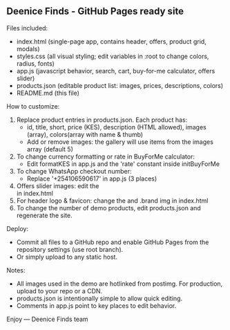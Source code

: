 Deenice Finds - GitHub Pages ready site
--------------------------------------
Files included:
- index.html (single-page app, contains header, offers, product grid, modals)
- styles.css (all visual styling; edit variables in :root to change colors, radius, fonts)
- app.js (javascript behavior, search, cart, buy-for-me calculator, offers slider)
- products.json (editable product list: images, prices, descriptions, colors)
- README.md (this file)

How to customize:
1. Replace product entries in products.json. Each product has:
   - id, title, short, price (KES), description (HTML allowed), images (array), colors(array with name & thumb)
   - Add or remove images: the gallery will use items from the images array (default 5)
2. To change currency formatting or rate in BuyForMe calculator:
   - Edit formatKES in app.js and the 'rate' constant inside initBuyForMe
3. To change WhatsApp checkout number:
   - Replace '+254106590617' in app.js (3 places)
4. Offers slider images: edit the <section class="offers"> in index.html
5. For header logo & favicon: change the <link rel="icon"> and .brand img in index.html
6. To change the number of demo products, edit products.json and regenerate the site.

Deploy:
- Commit all files to a GitHub repo and enable GitHub Pages from the repository settings (use root branch).
- Or simply upload to any static host.

Notes:
- All images used in the demo are hotlinked from postimg. For production, upload to your repo or a CDN.
- products.json is intentionally simple to allow quick editing.
- Comments in app.js point to key places to edit behavior.

Enjoy — Deenice Finds team
